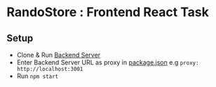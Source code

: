 #  RandoStore : Frontend React Task
## Setup

- Clone & Run [Backend Server](https://github.com/waleedwaseem/ProductBox-Frontend-Challenge) 
- Enter Backend Server URL as proxy in [package.json](package.json) e.g ``proxy: http://localhost:3001``
- Run ```npm start```
